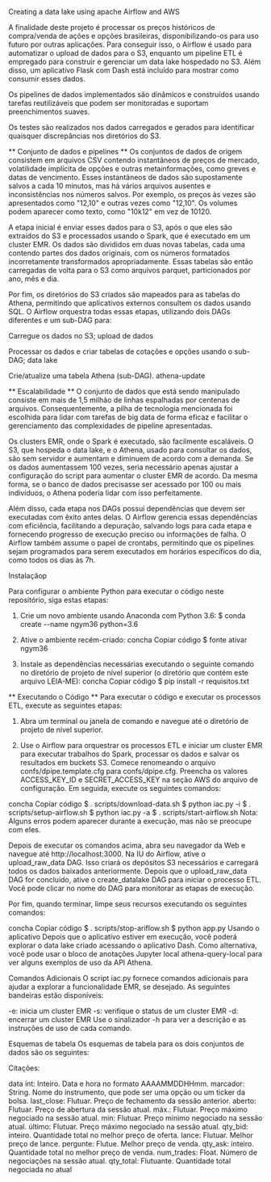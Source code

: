 Creating a data lake using apache Airflow and AWS


A finalidade deste projeto é processar os preços históricos de compra/venda de ações e opções brasileiras, disponibilizando-os para uso futuro por outras aplicações.
Para conseguir isso, o Airflow é usado para automatizar o upload de dados para o S3, enquanto um pipeline ETL é empregado para construir e gerenciar um data lake hospedado no S3.
Além disso, um aplicativo Flask com Dash está incluído para mostrar como consumir esses dados.


Os pipelines de dados implementados são dinâmicos e construídos usando tarefas reutilizáveis que podem ser monitoradas e suportam preenchimentos suaves.

Os testes são realizados nos dados carregados e gerados para identificar quaisquer discrepâncias nos diretórios do S3.


** Conjunto de dados e pipelines **
Os conjuntos de dados de origem consistem em arquivos CSV contendo instantâneos de preços de mercado, volatilidade implícita de opções e outras metainformações,
como greves e datas de vencimento. Esses instantâneos de dados são supostamente salvos a cada 10 minutos, mas há vários arquivos ausentes e inconsistências nos números salvos.
Por exemplo, os preços às vezes são apresentados como "12,10" e outras vezes como "12,10". Os volumes podem aparecer como texto, como "10k12" em vez de 10120.


A etapa inicial é enviar esses dados para o S3, após o que eles são extraídos do S3 e processados usando o Spark, que é executado em um cluster EMR. 
Os dados são divididos em duas novas tabelas, cada uma contendo partes dos dados originais, com os números formatados incorretamente transformados apropriadamente.
Essas tabelas são então carregadas de volta para o S3 como arquivos parquet, particionados por ano, mês e dia.


Por fim, os diretórios do S3 criados são mapeados para as tabelas do Athena, permitindo que aplicativos externos consultem os dados usando SQL.
O Airflow orquestra todas essas etapas, utilizando dois DAGs diferentes e um sub-DAG para:

Carregue os dados no S3;
upload de dados

Processar os dados e criar tabelas de cotações e opções usando o sub-DAG;
data lake

Crie/atualize uma tabela Athena (sub-DAG).
athena-update



** Escalabilidade **
O conjunto de dados que está sendo manipulado consiste em mais de 1,5 milhão de linhas espalhadas por centenas de arquivos. 
Consequentemente, a pilha de tecnologia mencionada foi escolhida para lidar com tarefas de big data de forma eficaz e facilitar o gerenciamento das complexidades de pipeline apresentadas.

Os clusters EMR, onde o Spark é executado, são facilmente escaláveis. O S3, que hospeda o data lake, e o Athena, usado para consultar os dados, são sem servidor e aumentam e diminuem de acordo com a demanda. 
Se os dados aumentassem 100 vezes, seria necessário apenas ajustar a configuração do script para aumentar o cluster EMR de acordo. Da mesma forma, se o banco de dados precisasse ser acessado por 100 ou mais indivíduos,
 o Athena poderia lidar com isso perfeitamente.

Além disso, cada etapa nos DAGs possui dependências que devem ser executadas com êxito antes delas. O Airflow gerencia essas dependências com eficiência, 
facilitando a depuração, salvando logs para cada etapa e fornecendo progresso de execução preciso ou informações de falha. 
O Airflow também assume o papel de crontabs, permitindo que os pipelines sejam programados para serem executados em horários específicos do dia, como todos os dias às 7h.

Instalaçãop

Para configurar o ambiente Python para executar o código neste repositório, siga estas etapas:

1. Crie um novo ambiente usando Anaconda com Python 3.6:
$ conda create --name ngym36 python=3.6

2. Ative o ambiente recém-criado:
concha
Copiar código
$ fonte ativar ngym36

3. Instale as dependências necessárias executando o seguinte comando no diretório de projeto de nível superior (o diretório que contém este arquivo LEIA-ME):
concha
Copiar código
$ pip install -r requisitos.txt


** Executando o Código **
Para executar o código e executar os processos ETL, execute as seguintes etapas:

1. Abra um terminal ou janela de comando e navegue até o diretório de projeto de nível superior.

2. Use o Airflow para orquestrar os processos ETL e iniciar um cluster EMR para executar trabalhos do Spark, processar os dados e salvar os resultados em buckets S3. Comece renomeando o arquivo confs/dpipe.template.cfg para confs/dpipe.cfg. Preencha os valores ACCESS_KEY_ID e SECRET_ACCESS_KEY na seção AWS do arquivo de configuração. Em seguida, execute os seguintes comandos:

concha
Copiar código
$ . scripts/download-data.sh
$ python iac.py -i
$ . scripts/setup-airflow.sh
$ python iac.py -a
$ . scripts/start-airflow.sh
Nota: Alguns erros podem aparecer durante a execução, mas não se preocupe com eles.

Depois de executar os comandos acima, abra seu navegador da Web e navegue até http://localhost:3000. Na IU do Airflow, ative o upload_raw_data DAG. Isso criará os depósitos S3 necessários e carregará todos os dados baixados anteriormente. Depois que o upload_raw_data DAG for concluído, ative o create_datalake DAG para iniciar o processo ETL. Você pode clicar no nome do DAG para monitorar as etapas de execução.

Por fim, quando terminar, limpe seus recursos executando os seguintes comandos:

concha
Copiar código
$ . scripts/stop-ariflow.sh
$ python app.py
Usando o aplicativo
Depois que o aplicativo estiver em execução, você poderá explorar o data lake criado acessando o aplicativo Dash. Como alternativa, você pode usar o bloco de anotações Jupyter local athena-query-local para ver alguns exemplos de uso da API Athena.

Comandos Adicionais
O script iac.py fornece comandos adicionais para ajudar a explorar a funcionalidade EMR, se desejado. As seguintes bandeiras estão disponíveis:

-e: inicia um cluster EMR
-s: verifique o status de um cluster EMR
-d: encerrar um cluster EMR
Use o sinalizador -h para ver a descrição e as instruções de uso de cada comando.

Esquemas de tabela
Os esquemas de tabela para os dois conjuntos de dados são os seguintes:

Citações:

data int: Inteiro. Data e hora no formato AAAAMMDDHHmm.
marcador: String. Nome do instrumento, que pode ser uma opção ou um ticker da bolsa.
last_close: Flutuar. Preço de fechamento da sessão anterior.
aberto: Flutuar. Preço de abertura da sessão atual.
máx.: Flutuar. Preço máximo negociado na sessão atual.
min: Flutuar. Preço mínimo negociado na sessão atual.
último: Flutuar. Preço máximo negociado na sessão atual.
qty_bid: inteiro. Quantidade total no melhor preço de oferta.
lance: Flutuar. Melhor preço de lance.
pergunte: Flutue. Melhor preço de venda.
qty_ask: inteiro. Quantidade total no melhor preço de venda.
num_trades: Float. Número de negociações na sessão atual.
qty_total: Flutuante. Quantidade total negociada no atual

